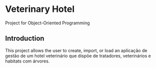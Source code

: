 # Veterinary Hotel
Project for Object-Oriented Programming

## Introduction
This project allows the user to create, import, or load an aplicação de gestão de um hotel veterinário que dispõe de tratadores, veterinários e habitats com árvores.
